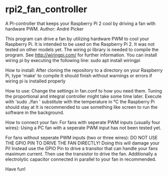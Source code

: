 # rpi2_fan_controller
A PI-controller that keeps your Raspberry Pi 2 cool by driving a fan with hardware PWM.
Author: André Picker

This program can drive a fan by utilizing hardware PWM to cool your Raspberry Pi.
It is intended to be used on the Raspberry Pi 2. It was not tested on other models yet.
The wiring pi library is needed to compile the program. See http://wiringpi.com/ for further information.
You can install wiring pi by executing the following line: sudo apt install wiringpi

How to install:
After cloning the repository to a directory on your Raspberry Pi, type 'make' to compile
It should finish without warnings or errors if wiring pi is installed properly

How to use:
Change the settings in fan.conf to how you need them. Tuning the proportional and integral controller might take some time later.
Execute with 'sudo ./fan <temperature>' substitute <temperatue> with the temperature in °C the Raspberry Pi should stay at
It is recommended to use something like screen to run the software in the background.

How to connect your fan:
For fans with seperate PWM inputs (usually four wires):
Using a PC fan with a seperate PWM input has not been tested yet.

For fans without seperate PWM inputs (two or three wires):
DO NOT USE THE GPIO PIN TO DRIVE THE FAN DIRECTLY!
Doing this will damage your Pi!
Instead use the GPIO Pin to drive a transitor that can handle your fans maximum current. Then use the transistor to drive the fan.
Additionally a electrolytic capacitor connected in parallel to your fan in recommended.

Have fun!
